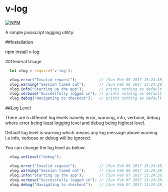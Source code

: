 # v-log

[![NPM](https://nodei.co/npm/v-log.png?compact=true)](https://nodei.co/npm/v-log/)

A simple javascript logging utility.

##Installation
  
  npm install v-log

##General Usage

```javascript
  let vlog = require('v-log');

  vlog.error("Invalid request");          // [Sun Feb 05 2017 15:24:38][ERROR]   Invalid request
  vlog.warning("Session timed out");      // [Sun Feb 06 2017 13:24:28][WARNING] Session timed out
  vlog.info("Starting up the app");       // prints nothing as default log level is warning
  vlog.verbose("Successfully logged in"); // prints nothing as default log level is warning
  vlog.debug("Navigating to checkout");   // prints nothing as default log level is warning
```

##Log Level

There are 5 different log levels namely error, warning, info, verbose, debug where error
being least logging level and debug being highest level.

Default log level is warning which means any log message above warning i.e info, verbose or debug
will be ignored.

You can change the log level as below:

```javascript
  vlog.setLevel("debug");

  vlog.error("Invalid request");          // [Sun Feb 05 2017 15:24:38][ERROR]   Invalid request
  vlog.warning("Session timed out");      // [Sun Feb 06 2017 13:24:28][WARNING] Session timed out
  vlog.info("Starting up the app");       // [Sun Feb 07 2017 11:24:28][INFO]    Starting up the app
  vlog.verbose("Successfully logged in"); // [Sun Feb 07 2017 11:24:28][VERBOSE] Successfully logged in
  vlog.debug("Navigating to checkout");   // [Sun Feb 07 2017 11:24:28][DEBUG]   Navigating to checkout
```
